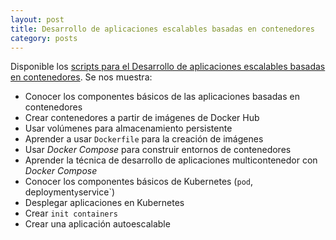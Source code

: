 ```yaml
---
layout: post
title: Desarrollo de aplicaciones escalables basadas en contenedores
category: posts
---
```


Disponible los [scripts para el Desarrollo de aplicaciones escalables basadas en contenedores](https://ualmtorres.github.io/SanIsidro2020/). Se nos muestra:

* Conocer los componentes básicos de las aplicaciones basadas en contenedores
* Crear contenedores a partir de imágenes de Docker Hub
* Usar volúmenes para almacenamiento persistente
* Aprender a usar `Dockerfile` para la creación de imágenes
* Usar _Docker Compose_ para construir entornos de contenedores
* Aprender la técnica de desarrollo de aplicaciones multicontenedor con _Docker Compose_
* Conocer los componentes básicos de Kubernetes (`pod`, deployment` y `service`)
* Desplegar aplicaciones en Kubernetes
* Crear `init containers`
* Crear una aplicación autoescalable
